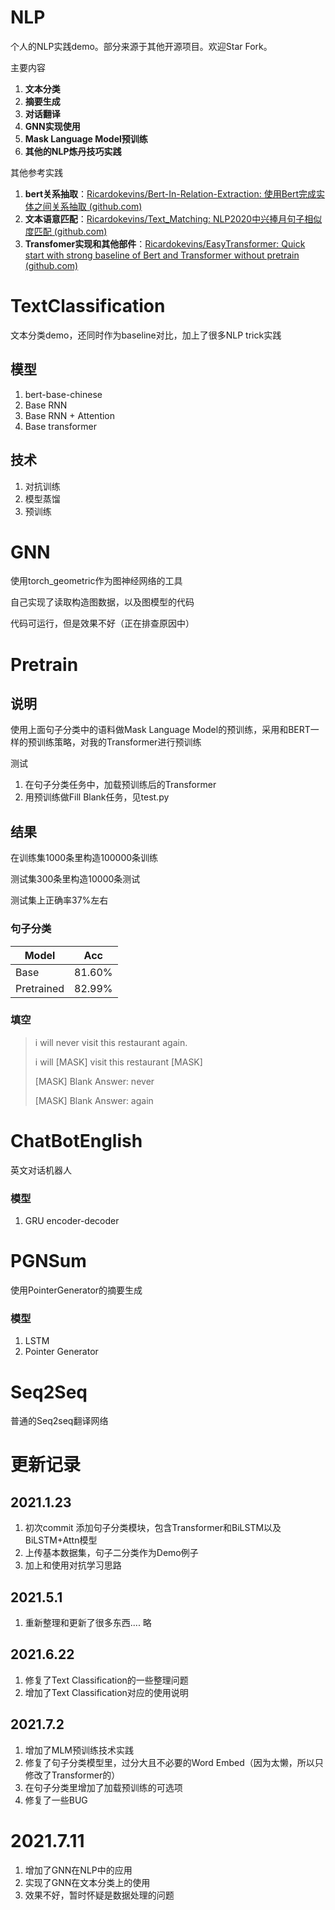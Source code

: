 # NLP

个人的NLP实践demo。部分来源于其他开源项目。欢迎Star Fork。

主要内容

1. **文本分类**
2. **摘要生成**
3. **对话翻译**
4. **GNN实现使用**
5. **Mask Language Model预训练**
6. **其他的NLP炼丹技巧实践**

其他参考实践

1. **bert关系抽取**：[Ricardokevins/Bert-In-Relation-Extraction: 使用Bert完成实体之间关系抽取 (github.com)](https://github.com/Ricardokevins/Bert-In-Relation-Extraction)
2. **文本语意匹配**：[Ricardokevins/Text_Matching: NLP2020中兴捧月句子相似度匹配 (github.com)](https://github.com/Ricardokevins/Text_Matching)
3. **Transfomer实现和其他部件**：[Ricardokevins/EasyTransformer: Quick start with strong baseline of Bert and Transformer without pretrain (github.com)](https://github.com/Ricardokevins/EasyTransformer)

# TextClassification

文本分类demo，还同时作为baseline对比，加上了很多NLP trick实践

## 模型

1. bert-base-chinese
2. Base RNN
3. Base RNN + Attention
4. Base transformer

## 技术

1. 对抗训练
2. 模型蒸馏
3. 预训练



# GNN

使用torch_geometric作为图神经网络的工具

自己实现了读取构造图数据，以及图模型的代码

代码可运行，但是效果不好（正在排查原因中）



# Pretrain

## 说明

使用上面句子分类中的语料做Mask Language Model的预训练，采用和BERT一样的预训练策略，对我的Transformer进行预训练

测试

1. 在句子分类任务中，加载预训练后的Transformer
2. 用预训练做Fill Blank任务，见test.py

## 结果

在训练集1000条里构造100000条训练

测试集300条里构造10000条测试

测试集上正确率37%左右

### 句子分类

| Model      | Acc    |
| ---------- | ------ |
| Base       | 81.60% |
| Pretrained | 82.99% |

### 填空

> i will never visit this restaurant again.
>
> i will [MASK] visit this restaurant [MASK]
>
> [MASK] Blank Answer:  never
>
> [MASK] Blank Answer:  again





# ChatBotEnglish

英文对话机器人

### 模型

1. GRU encoder-decoder





# PGNSum

使用PointerGenerator的摘要生成

### 模型

1. LSTM
2. Pointer Generator



# Seq2Seq

普通的Seq2seq翻译网络





# 更新记录

## 2021.1.23

 1. 初次commit 添加句子分类模块，包含Transformer和BiLSTM以及BiLSTM+Attn模型 
 2. 上传基本数据集，句子二分类作为Demo例子
 3. 加上和使用对抗学习思路

## 2021.5.1

1. 重新整理和更新了很多东西.... 略



## 2021.6.22

1. 修复了Text Classification的一些整理问题
2. 增加了Text Classification对应的使用说明



## 2021.7.2

1. 增加了MLM预训练技术实践
2. 修复了句子分类模型里，过分大且不必要的Word Embed（因为太懒，所以只修改了Transformer的）
3. 在句子分类里增加了加载预训练的可选项
4. 修复了一些BUG



# 2021.7.11

1. 增加了GNN在NLP中的应用
2. 实现了GNN在文本分类上的使用
3. 效果不好，暂时怀疑是数据处理的问题